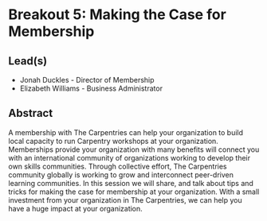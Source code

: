 # Breakout 5: **Making the Case for Membership**

## Lead(s)
* Jonah Duckles - Director of Membership
* Elizabeth Williams - Business Administrator

## Abstract

A membership with The Carpentries can help your organization to build local capacity to run Carpentry workshops at 
your organization. Memberships provide your organization with many benefits will connect you with an international community
of organizations working to develop their own skills communities. Through collective effort, The Carpentries community
globally is working to grow and interconnect peer-driven learning communities.  In this session we will share, and talk about 
tips and tricks for making the case for membership at your organization. With a small investment from your organization in
The Carpentries, we can help you have a huge impact at your organization.

